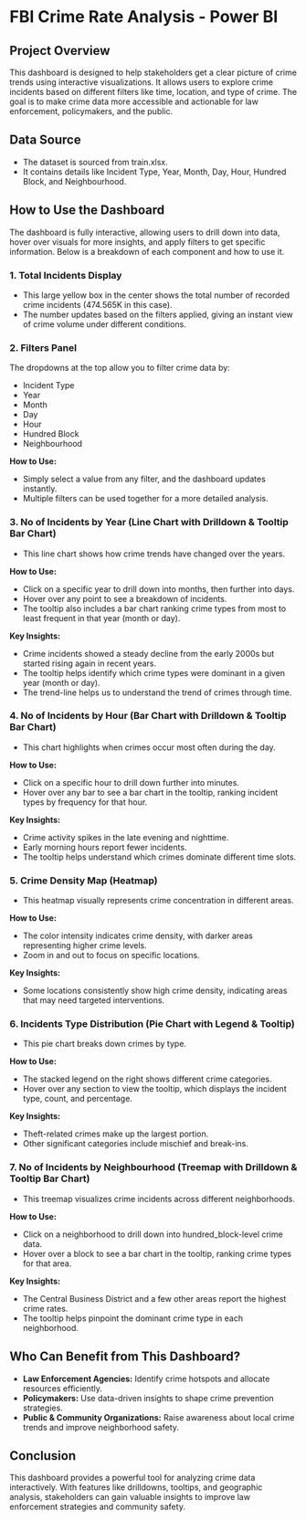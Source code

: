 # FBI Crime Rate Analysis - Power BI

## Project Overview
This dashboard is designed to help stakeholders get a clear picture of crime trends using interactive visualizations. It allows users to explore crime incidents based on different filters like time, location, and type of crime. The goal is to make crime data more accessible and actionable for law enforcement, policymakers, and the public.

## Data Source
- The dataset is sourced from train.xlsx.
- It contains details like Incident Type, Year, Month, Day, Hour, Hundred Block, and Neighbourhood.

## How to Use the Dashboard
The dashboard is fully interactive, allowing users to drill down into data, hover over visuals for more insights, and apply filters to get specific information. Below is a breakdown of each component and how to use it.

### 1. Total Incidents Display
- This large yellow box in the center shows the total number of recorded crime incidents (474.565K in this case).
- The number updates based on the filters applied, giving an instant view of crime volume under different conditions.

### 2. Filters Panel
The dropdowns at the top allow you to filter crime data by:
- Incident Type
- Year
- Month
- Day
- Hour
- Hundred Block
- Neighbourhood

**How to Use:**
- Simply select a value from any filter, and the dashboard updates instantly.
- Multiple filters can be used together for a more detailed analysis.

### 3. No of Incidents by Year (Line Chart with Drilldown & Tooltip Bar Chart)
- This line chart shows how crime trends have changed over the years.

**How to Use:**
- Click on a specific year to drill down into months, then further into days.
- Hover over any point to see a breakdown of incidents.
- The tooltip also includes a bar chart ranking crime types from most to least frequent in that year (month or day).

**Key Insights:**
- Crime incidents showed a steady decline from the early 2000s but started rising again in recent years.
- The tooltip helps identify which crime types were dominant in a given year (month or day).
- The trend-line helps us to understand the trend of crimes through time.

### 4. No of Incidents by Hour (Bar Chart with Drilldown & Tooltip Bar Chart)
- This chart highlights when crimes occur most often during the day.

**How to Use:**
- Click on a specific hour to drill down further into minutes.
- Hover over any bar to see a bar chart in the tooltip, ranking incident types by frequency for that hour.

**Key Insights:**
- Crime activity spikes in the late evening and nighttime.
- Early morning hours report fewer incidents.
- The tooltip helps understand which crimes dominate different time slots.

### 5. Crime Density Map (Heatmap)
- This heatmap visually represents crime concentration in different areas.

**How to Use:**
- The color intensity indicates crime density, with darker areas representing higher crime levels.
- Zoom in and out to focus on specific locations.

**Key Insights:**
- Some locations consistently show high crime density, indicating areas that may need targeted interventions.

### 6. Incidents Type Distribution (Pie Chart with Legend & Tooltip)
- This pie chart breaks down crimes by type.

**How to Use:**
- The stacked legend on the right shows different crime categories.
- Hover over any section to view the tooltip, which displays the incident type, count, and percentage.

**Key Insights:**
- Theft-related crimes make up the largest portion.
- Other significant categories include mischief and break-ins.

### 7. No of Incidents by Neighbourhood (Treemap with Drilldown & Tooltip Bar Chart)
- This treemap visualizes crime incidents across different neighborhoods.

**How to Use:**
- Click on a neighborhood to drill down into hundred_block-level crime data.
- Hover over a block to see a bar chart in the tooltip, ranking crime types for that area.

**Key Insights:**
- The Central Business District and a few other areas report the highest crime rates.
- The tooltip helps pinpoint the dominant crime type in each neighborhood.

## Who Can Benefit from This Dashboard?
- **Law Enforcement Agencies:** Identify crime hotspots and allocate resources efficiently.
- **Policymakers:** Use data-driven insights to shape crime prevention strategies.
- **Public & Community Organizations:** Raise awareness about local crime trends and improve neighborhood safety.

## Conclusion
This dashboard provides a powerful tool for analyzing crime data interactively. With features like drilldowns, tooltips, and geographic analysis, stakeholders can gain valuable insights to improve law enforcement strategies and community safety.
